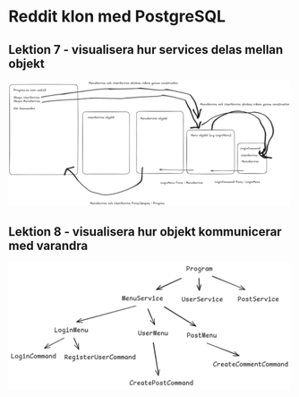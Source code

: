 # Reddit klon med PostgreSQL

## Lektion 7 - visualisera hur services delas mellan objekt

![illustration](https://github.com/PGBSNH24P-Databaser/reddit-klon/blob/main/db-lek7.png?raw=true)

## Lektion 8 - visualisera hur objekt kommunicerar med varandra

![illustration](https://github.com/PGBSNH24P-Databaser/reddit-klon/blob/main/db-lek8.png?raw=true)

